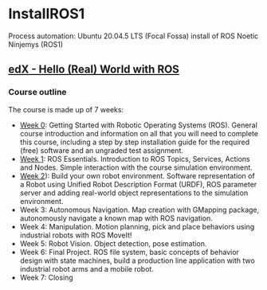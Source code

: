 # InstallROS1
Process automation: Ubuntu 20.04.5 LTS (Focal Fossa) install of ROS Noetic Ninjemys (ROS1)

## [edX - Hello (Real) World with ROS](https://www.youtube.com/@ros1xhellorealworldwithros620/featured)

### Course outline

The course is made up of 7 weeks:

* [Week 0](week0.md): Getting Started with Robotic Operating Systems (ROS). General course introduction and information on all that you will need to complete this course, including a step by step installation guide for the required (free) software and an ungraded test assignment. 
* [Week 1](week1.md): ROS Essentials. Introduction to ROS Topics, Services, Actions and Nodes. Simple interaction with the course simulation environment.
* [Week 2](week2.md)): Build your own robot environment. Software representation of a Robot using Unified Robot Description Format (URDF), ROS parameter server and adding real-world object representations to the simulation environment.
* Week 3: Autonomous Navigation. Map creation with GMapping package, autonomously navigate a known map with ROS navigation.
* Week 4: Manipulation. Motion planning, pick and place behaviors using industrial robots with ROS MoveIt!
* Week 5: Robot Vision. Object detection, pose estimation.
* Week 6: Final Project. ROS file system, basic concepts of behavior design with state machines, build a production line application with two industrial robot arms and a mobile robot.
* Week 7: Closing
